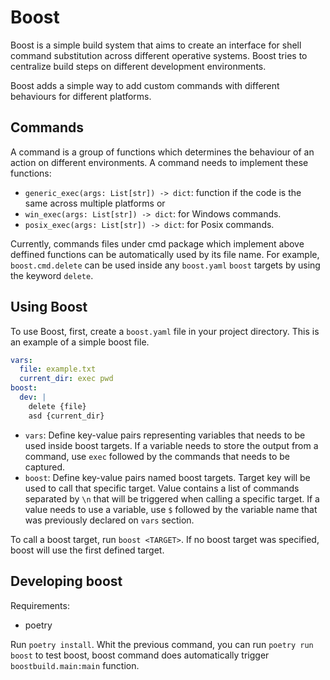 # Boost
Boost is a simple build system that aims to create an interface for shell command substitution across different operative systems. Boost tries to centralize build steps on different development environments.

Boost adds a simple way to add custom commands with different behaviours for different platforms.

## Commands
A command is a group of functions which determines the behaviour of an action on different environments. A command needs to implement these functions:
- `generic_exec(args: List[str]) -> dict`: function if the code is the same across multiple platforms or
- `win_exec(args: List[str]) -> dict`: for Windows commands.
- `posix_exec(args: List[str]) -> dict`: for Posix commands.

Currently, commands files under cmd package which implement above deffined functions can be automatically used by its file name. For example, `boost.cmd.delete` can be used inside any `boost.yaml` `boost` targets by using the keyword `delete`.

## Using Boost
To use Boost, first, create a `boost.yaml` file in your project directory. This is an example of a simple boost file.

```yaml
vars:
  file: example.txt
  current_dir: exec pwd
boost:
  dev: |
    delete {file}
    asd {current_dir}
```
- `vars`: Define key-value pairs representing variables that needs to be used inside boost targets. If a variable needs to store the output from a command, use `exec` followed by the commands that needs to be captured.
- `boost`: Define key-value pairs named boost targets. Target key will be used to call that specific target. Value contains a list of commands separated by `\n` that will be triggered when calling a specific target.
If a value needs to use a variable, use `$` followed by the variable name that was previously declared on `vars` section.

To call a boost target, run `boost <TARGET>`. If no boost target was specified, boost will use the first defined target.

## Developing boost
Requirements:
  - poetry

Run `poetry install`. Whit the previous command, you can run `poetry run boost` to test boost, boost command does automatically trigger `boostbuild.main:main` function.
